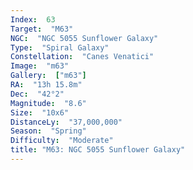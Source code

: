 ```yaml
---
Index:  63
Target:  "M63"
NGC:  "NGC 5055 Sunflower Galaxy"
Type:  "Spiral Galaxy"
Constellation:  "Canes Venatici"
Image:  "m63"
Gallery:  ["m63"]
RA:  "13h 15.8m"
Dec:  "42°2"
Magnitude:  "8.6"
Size:  "10x6"
DistanceLy:  "37,000,000"
Season:  "Spring"
Difficulty:  "Moderate"
title: "M63: NGC 5055 Sunflower Galaxy"
---
```

